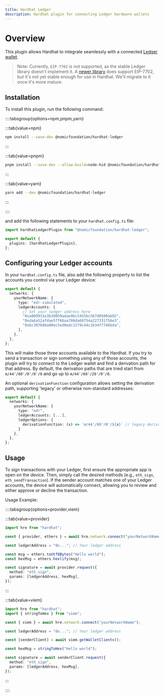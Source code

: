 ```yaml
---
title: Hardhat Ledger
description: Hardhat plugin for connecting Ledger hardware wallets
---
```


# Overview

This plugin allows Hardhat to integrate seamlessly with a connected [Ledger wallet](https://www.ledger.com/).

> Note: Currently, `EIP-7702` is not supported, as the stable Ledger library doesn't implement it. A [newer library](https://www.npmjs.com/package/@ledgerhq/device-management-kit?activeTab=readme) does support EIP-7702, but it's not yet stable enough for use in Hardhat. We'll migrate to it once it's more mature.

## Installation

To install this plugin, run the following command:

::::tabsgroup{options=npm,pnpm,yarn}

:::tab{value=npm}

```bash
npm install --save-dev @nomicfoundation/hardhat-ledger
```

:::

:::tab{value=pnpm}

```bash
pnpm install --save-dev --allow-build=node-hid @nomicfoundation/hardhat-ledger
```

:::

:::tab{value=yarn}

```bash
yarn add --dev @nomicfoundation/hardhat-ledger
```

:::

::::

and add the following statements to your `hardhat.config.ts` file:

```typescript
import hardhatLedgerPlugin from "@nomicfoundation/hardhat-ledger";

export default {
  plugins: [hardhatLedgerPlugin],
};
```

## Configuring your Ledger accounts

In your `hardhat.config.ts` file, also add the following property to list the accounts you control via your Ledger device:

```typescript
export default {
  networks: {
    yourNetworkName: {
      type: "edr-simulated",
      ledgerAccounts: [
        // Set your ledger address here
        "0xa809931e3b38059adae9bc5455bc567d0509ab92",
        "0xda6a52afdae5ff66aa786da68754a227331f56e3",
        "0xbc307688a80ec5ed0edc1279c44c1b34f7746bda",
      ],
    },
  },
};
```

This will make those three accounts available to the Hardhat. If you try to send a transaction or sign something using any of those accounts, the plugin will try to connect to the Ledger wallet and find a derivation path for that address. By default, the derivation paths that are tried start from `m/44'/60'/0'/0'/0` and go up to `m/44'/60'/20'/0'/0`.

An optional `derivationFunction` configuration allows setting the derivation path, supporting 'legacy' or otherwise non-standard addresses:

```typescript
export default {
  networks: {
    yourNetworkName: {
      type: "edr",
      ledgerAccounts: [...],
      ledgerOptions: {
        derivationFunction: (x) => `m/44'/60'/0'/${x}` // legacy derivation path
      }
    },
  },
};
```

## Usage

To sign transactions with your Ledger, first ensure the appropriate app is open on the device. Then, simply call the desired methods (e.g., `eth_sign`, `eth_sendTransaction`). If the sender account matches one of your Ledger accounts, the device will automatically connect, allowing you to review and either approve or decline the transaction.

Usage Example:

::::tabsgroup{options=provider,viem}

:::tab{value=provider}

```typescript
import hre from "hardhat";

const { provider, ethers } = await hre.network.connect("yourNetworkName");

const ledgerAddress = "0x..."; // Your ledger address

const msg = ethers.toUtf8Bytes("Hello world");
const hexMsg = ethers.hexlify(msg);

const signature = await provider.request({
  method: "eth_sign",
  params: [ledgerAddress, hexMsg],
});
```

:::

:::tab{value=viem}

```typescript
import hre from "hardhat";
import { stringToHex } from "viem";

const { viem } = await hre.network.connect("yourNetworkName");

const ledgerAddress = "0x..."; // Your ledger address

const [senderClient] = await viem.getWalletClients();

const hexMsg = stringToHex("Hello world");

const signature = await senderClient.request({
  method: "eth_sign",
  params: [ledgerAddress, hexMsg],
});
```

:::

::::
